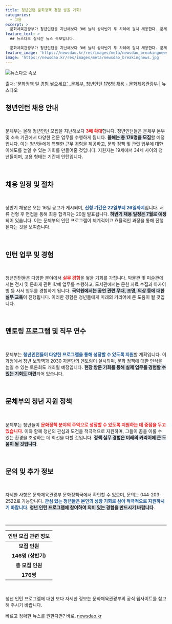 ```yaml
---
title: 청년인턴 문화정책 경험 쌓을 기회!
categories:
  - 고용
excerpt: >
  문화체육관광부가 청년인턴을 지난해보다 3배 늘려 상하반기 두 차례에 걸쳐 채용한다. 문체부는 문체부 본부와 …
feature_text: >
  ## 뉴스다오 실시간 뉴스 속보입니다.

  문화체육관광부가 청년인턴을 지난해보다 3배 늘려 상하반기 두 차례에 걸쳐 채용한다. 문체부는 문체부 본부와 …
feature_image: 'https://newsdao.kr/res/images/meta/newsdao_breakingnews.jpg'
image: 'https://newsdao.kr/res/images/meta/newsdao_breakingnews.jpg'
---
```


![뉴스다오 속보](https://newsdao.kr/res/images/meta/newsdao_breakingnews.jpg)

<p>출처: <a href="https://newsdao.kr/3161" rel="dofollow">‘문화정책 일 경험 쌓으세요’…문체부, 청년인턴 176명 채용 - 문화체육관광부</a> | 뉴스다오</p>

<h2 data-ke-size="size26">청년인턴 채용 안내</h2>

<p data-ke-size="size16">&nbsp;</p>

문체부는 올해 청년인턴 모집을 지난해보다 <b><span style="color: #ee2323;">3배 확대</span></b>합니다. 청년인턴들은 문체부 본부 및 소속 기관에서 다양한 전문 업무를 수행하게 됩니다. <b><span style="background-color: #21538527;">올해는 총 176명을 모집</span></b>할 예정입니다. 이는 청년들에게 특별한 근무 경험을 제공하고, 문화 정책 및 관련 업무에 대한 이해도를 높일 수 있는 기회를 만들어줄 것입니다. 지원자는 19세에서 34세 사이의 청년들이며, 고용 형태는 기간제 인턴입니다.

<p data-ke-size="size16">&nbsp;</p>

<h2 data-ke-size="size26">채용 일정 및 절차</h2>

<p data-ke-size="size16">&nbsp;</p>

상반기 채용은 오는 16일 공고가 게시되며, <b><span style="color: #1a5490;">신청 기간은 22일부터 26일까지</span></b>입니다. 서류 전형 후 면접을 통해 최종 합격자는 20일 발표됩니다. <b><span style="background-color: #21538527;">하반기 채용 일정은 7월로 예정</span></b>되어 있습니다. 이는 문체부의 인턴 프로그램이 체계적이고 효율적인 과정을 통해 진행된다는 것을 보여줍니다.

<p data-ke-size="size16">&nbsp;</p>

<h2 data-ke-size="size26">인턴 업무 및 경험</h2>

<p data-ke-size="size16">&nbsp;</p>

청년인턴들은 다양한 분야에서 <b><span style="color: #ee2323;">실무 경험</span></b>을 쌓을 기회를 가집니다. 박물관 및 미술관에서는 전시 및 문화재 관련 학예 업무를 수행하고, 도서관에서는 문헌 자료 수집과 아카이빙 등 사서 업무를 경험하게 됩니다. <b><span style="background-color: #21538527;">국악원에서는 공연 관련 무대, 조명, 의상 등에 대한 실무 교육</span></b>이 진행됩니다. 이러한 경험은 청년들에게 미래의 커리어에 큰 도움이 될 것입니다.

<p data-ke-size="size16">&nbsp;</p>

<h2 data-ke-size="size26">멘토링 프로그램 및 직무 연수</h2>

<p data-ke-size="size16">&nbsp;</p>

문체부는 <b><span style="color: #1a5490;">청년인턴들이 다양한 프로그램을 통해 성장할 수 있도록 지원</span></b>할 계획입니다. 이 과정에서 청년 보좌역과 2030 자문단의 멘토링이 실시되며, 문화 정책에 대한 인식을 높일 수 있는 토론회도 개최될 예정입니다. <b><span style="background-color: #21538527;">현장 방문 기회를 통해 실제 업무를 경험할 수 있는 기회도 마련</span></b>되어 있습니다.

<p data-ke-size="size16">&nbsp;</p>

<h2 data-ke-size="size26">문체부의 청년 지원 정책</h2>

<p data-ke-size="size16">&nbsp;</p>

문체부는 청년들이 <b><span style="color: #ee2323;">문화정책 분야의 주역으로 성장할 수 있도록 지원하는 데 중점을 두고 있습니다</span></b>. 이와 함께 청년의 관심과 도전을 적극적으로 지원하며, 그들이 꿈을 이룰 수 있는 환경을 조성하는 데 최선을 다할 것입니다. <b><span style="background-color: #21538527;">정책 실무 경험은 미래의 커리어에 큰 도움이 될 것입니다</span></b>.

<p data-ke-size="size16">&nbsp;</p>

<h2 data-ke-size="size26">문의 및 추가 정보</h2>

<p data-ke-size="size16">&nbsp;</p>

자세한 사항은 문화체육관광부 문화정책국에서 확인할 수 있으며, 문의는 044-203-2522로 가능합니다. <b><span style="color: #1a5490;">관심 있는 청년들은 본인의 성장 기회로 삼아 적극적으로 지원하시기 바랍니다</span></b>. <b><span style="background-color: #21538527;">청년 인턴 프로그램에 참여하여 의미 있는 경험을 만드시기 바랍니다</span></b>.

<p data-ke-size="size16">&nbsp;</p>

<hr>

<table style="width: 100%;">
    <thead>
        <tr>
            <th style="text-align: center;"><b>인턴 모집 관련 정보</b></th>
        </tr>
    </thead>
    <tbody>
        <tr>
            <td style="text-align: center; height: 17px;"><b>모집 인원</b></td>
        </tr>
        <tr>
            <td style="text-align: center; height: 17px;"><b>146명 (상반기)</b></td>
        </tr>
        <tr>
            <td style="text-align: center; height: 17px;"><b>총 모집 인원</b></td>
        </tr>
        <tr>
            <td style="text-align: center; height: 17px;"><b>176명</b></td>
        </tr>
    </tbody>
</table>

<p data-ke-size="size16">&nbsp;</p> 

청년 인턴 프로그램에 대한 보다 자세한 정보는 문화체육관광부의 공식 웹사이트를 참고해 주시기 바랍니다. 

빠르고 정확한 뉴스를 원한다면? 바로, <a href="https://newsdao.kr" rel="dofollow">newsdao.kr</a>


